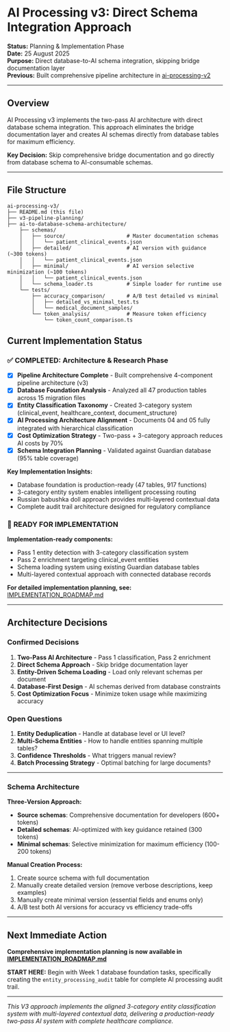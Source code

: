 # AI Processing v3: Direct Schema Integration Approach

**Status:** Planning & Implementation Phase  
**Date:** 25 August 2025  
**Purpose:** Direct database-to-AI schema integration, skipping bridge documentation layer  
**Previous:** Built comprehensive pipeline architecture in [ai-processing-v2](../ai-processing-v2/)

---

## Overview
AI Processing v3 implements the two-pass AI architecture with direct database schema integration. This approach eliminates the bridge documentation layer and creates AI schemas directly from database tables for maximum efficiency.

**Key Decision:** Skip comprehensive bridge documentation and go directly from database schema to AI-consumable schemas.

---

## File Structure

```
ai-processing-v3/
├── README.md (this file)
├── v3-pipeline-planning/
├── ai-to-database-schema-architecture/
    ├── schemas/
    │   ├── source/                    # Master documentation schemas
    │   │   └── patient_clinical_events.json
    │   ├── detailed/                  # AI version with guidance (~300 tokens)
    │   │   └── patient_clinical_events.json  
    │   ├── minimal/                   # AI version selective minimization (~100 tokens)
    │   │   └── patient_clinical_events.json
    │   └── schema_loader.ts           # Simple loader for runtime use
    └── tests/
        ├── accuracy_comparison/       # A/B test detailed vs minimal
        │   ├── detailed_vs_minimal_test.ts
        │   └── medical_document_samples/
        └── token_analysis/            # Measure token efficiency
            └── token_count_comparison.ts
```

## Current Implementation Status

### ✅ **COMPLETED: Architecture & Research Phase**

- [x] **Pipeline Architecture Complete** - Built comprehensive 4-component pipeline architecture (v3)
- [x] **Database Foundation Analysis** - Analyzed all 47 production tables across 15 migration files  
- [x] **Entity Classification Taxonomy** - Created 3-category system (clinical_event, healthcare_context, document_structure)
- [x] **AI Processing Architecture Alignment** - Documents 04 and 05 fully integrated with hierarchical classification
- [x] **Cost Optimization Strategy** - Two-pass + 3-category approach reduces AI costs by 70%
- [x] **Schema Integration Planning** - Validated against Guardian database (95% table coverage)

**Key Implementation Insights:**
- Database foundation is production-ready (47 tables, 917 functions)
- 3-category entity system enables intelligent processing routing  
- Russian babushka doll approach provides multi-layered contextual data
- Complete audit trail architecture designed for regulatory compliance

### 🚀 **READY FOR IMPLEMENTATION**

**Implementation-ready components:**
- Pass 1 entity detection with 3-category classification system
- Pass 2 enrichment targeting clinical_event entities  
- Schema loading system using existing Guardian database tables
- Multi-layered contextual approach with connected database records

**For detailed implementation planning, see:** [IMPLEMENTATION_ROADMAP.md](IMPLEMENTATION_ROADMAP.md)

---

## Architecture Decisions

### Confirmed Decisions
1. **Two-Pass AI Architecture** - Pass 1 classification, Pass 2 enrichment
2. **Direct Schema Approach** - Skip bridge documentation layer
3. **Entity-Driven Schema Loading** - Load only relevant schemas per document
4. **Database-First Design** - AI schemas derived from database constraints
5. **Cost Optimization Focus** - Minimize token usage while maximizing accuracy

### Open Questions
1. **Entity Deduplication** - Handle at database level or UI level?
2. **Multi-Schema Entities** - How to handle entities spanning multiple tables?
3. **Confidence Thresholds** - What triggers manual review?
4. **Batch Processing Strategy** - Optimal batching for large documents?

---

### Schema Architecture

**Three-Version Approach:**
- **Source schemas**: Comprehensive documentation for developers (600+ tokens)
- **Detailed schemas**: AI-optimized with key guidance retained (300 tokens)  
- **Minimal schemas**: Selective minimization for maximum efficiency (100-200 tokens)

**Manual Creation Process:**
1. Create source schema with full documentation
2. Manually create detailed version (remove verbose descriptions, keep examples)
3. Manually create minimal version (essential fields and enums only)
4. A/B test both AI versions for accuracy vs efficiency trade-offs

---

## Next Immediate Action

**Comprehensive implementation planning is now available in [IMPLEMENTATION_ROADMAP.md](IMPLEMENTATION_ROADMAP.md)**

**START HERE:** Begin with Week 1 database foundation tasks, specifically creating the `entity_processing_audit` table for complete AI processing audit trail.

---

*This V3 approach implements the aligned 3-category entity classification system with multi-layered contextual data, delivering a production-ready two-pass AI system with complete healthcare compliance.*